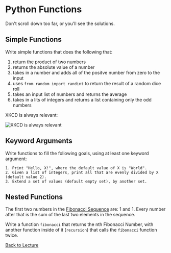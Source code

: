 # Python Functions

Don't scroll down too far, or you'll see the solutions.

## Simple Functions

Write simple functions that does the following that:

1. return the product of two numbers
2. returns the absolute value of a number
3. takes in a number and adds all of the positve number from zero to the input
4. uses `from random import randint` to return the result of a random dice roll
5. takes an input list of numbers and returns the average
6. takes in a lits of integers and returns a list containing only the odd numbers

XKCD is always relevant:

![XKCD is always relevant](http://imgs.xkcd.com/comics/random_number.png)


## Keyword Arguments

Write functions to fill the following goals, using at least one keyword argument:

    1. Print "Hello, X!", where the default value of X is "World".
    2. Given a list of integers, print all that are evenly divided by X (default value 2).
    3. Extend a set of values (default empty set), by another set.

    
## Nested Functions

The first two numbers in the [Fibonacci Sequence](https://en.wikipedia.org/wiki/Fibonacci_number) are: 1 and 1. Every number after that is the sum of the last two elements in the sequence.

Write a function `fibonacci` that returns the nth Fibonacci Number, with another function inside of it (`recursion`) that calls the `fibonacci` function twice.


[Back to Lecture](lecture_03.md)
